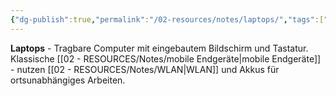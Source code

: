 ```yaml
---
{"dg-publish":true,"permalink":"/02-resources/notes/laptops/","tags":["hardware/mobil","computer/typ"],"noteIcon":"","updated":"2025-09-05T10:12:30.421+02:00"}
---
```



**Laptops** - Tragbare Computer mit eingebautem Bildschirm und Tastatur.
Klassische [[02 - RESOURCES/Notes/mobile Endgeräte\|mobile Endgeräte]] - nutzen [[02 - RESOURCES/Notes/WLAN\|WLAN]] und Akkus für ortsunabhängiges Arbeiten.
